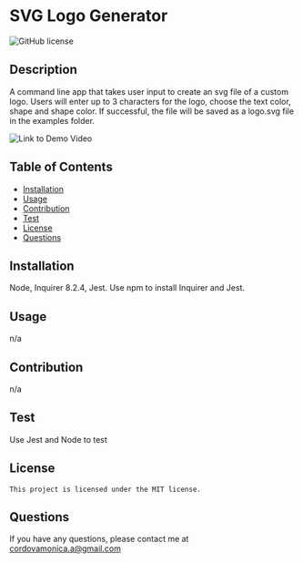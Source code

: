 # SVG Logo Generator
![GitHub license](https://img.shields.io/badge/license-MIT-blue.svg)

## Description
A command line app that takes user input to create an svg file of a custom logo. Users will enter up to 3 characters for the logo, choose the text color, shape and shape color. If successful, the file will be saved as a logo.svg file in the examples folder. 

![Link to Demo Video](https://drive.google.com/file/d/1fByjESh6aX-WPOoBpY47V1RkYQV7uJNf/view)

## Table of Contents
* [Installation](#installation)
* [Usage](#usage)
* [Contribution](#contribution)
* [Test](#test)
* [License](#license)
* [Questions](#questions)

## Installation
Node, Inquirer 8.2.4, Jest. Use npm to install Inquirer and Jest. 

## Usage
n/a

## Contribution
n/a

## Test
Use Jest and Node to test

## License
    This project is licensed under the MIT license.

## Questions
If you have any questions, please contact me at cordovamonica.a@gmail.com 
